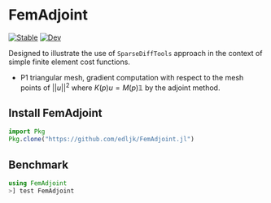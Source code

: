 # FemAdjoint

[![Stable](https://img.shields.io/badge/docs-stable-blue.svg)](https://edljk.github.io/FemAdjoint.jl/stable)
[![Dev](https://img.shields.io/badge/docs-dev-blue.svg)](https://edljk.github.io/FemAdjoint.jl/dev)

<script
  src="https://cdn.mathjax.org/mathjax/latest/MathJax.js?config=TeX-AMS-MML_HTMLorMML"
  type="text/javascript">
</script>


Designed to illustrate the use of `SparseDiffTools` approach in the context of simple finite element cost functions.

+ P1 triangular mesh, gradient computation with respect to the mesh points of $|| u || ^ 2$ where $K(p)u = M(p) \mathbb{1}$ by the adjoint method.


## Install FemAdjoint

```julia
import Pkg
Pkg.clone("https://github.com/edljk/FemAdjoint.jl")
```

## Benchmark

```julia
using FemAdjoint
>] test FemAdjoint
```
